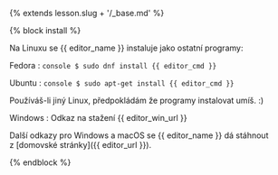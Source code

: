 {% extends lesson.slug + '/_base.md' %}

{% block install %}

Na Linuxu se {{ editor_name }} instaluje jako ostatní programy:

Fedora
:   ```console
    $ sudo dnf install {{ editor_cmd }}
    ```

Ubuntu
:   ```console
    $ sudo apt-get install {{ editor_cmd }}
    ```

Používáš-li jiný Linux, předpokládám že programy instalovat umíš. :)

Windows
:  Odkaz na stažení {{ editor_win_url }} 

Další odkazy pro Windows a macOS se {{ editor_name }} dá stáhnout z [domovské stránky]({{ editor_url }}).

{% endblock %}

